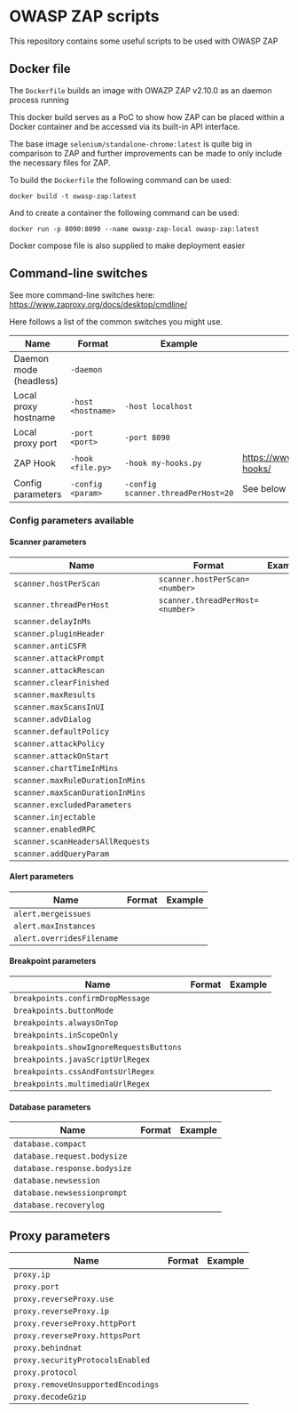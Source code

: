 # OWASP ZAP scripts

This repository contains some useful scripts to be used with OWASP ZAP

## Docker file

The `Dockerfile` builds an image with OWAZP ZAP v2.10.0 as an daemon process running

This docker build serves as a PoC to show how ZAP can be placed within a Docker container and be accessed via its
built-in API interface.

The base image `selenium/standalone-chrome:latest` is quite big in comparison to ZAP and further improvements can be
made to only include the necessary files for ZAP.

To build the `Dockerfile` the following command can be used:

```shell
docker build -t owasp-zap:latest
```

And to create a container the following command can be used:

```shell
docker run -p 8090:8090 --name owasp-zap-local owasp-zap:latest
```

Docker compose file is also supplied to make deployment easier

## Command-line switches

See more command-line switches here: https://www.zaproxy.org/docs/desktop/cmdline/

Here follows a list of the common switches you might use.

| Name                         |Format             | Example      | Link |
|  ---                         | ------            | -------      | ---- |
| Daemon mode (headless)       | `-daemon`         |              |      |
| Local proxy hostname         | `-host <hostname>`| `-host localhost` | | 
| Local proxy port             | `-port <port>`    | `-port 8090` |      |
| ZAP Hook                     | `-hook <file.py>` | `-hook my-hooks.py` | https://www.zaproxy.org/docs/docker/scan-hooks/
| Config parameters            | `-config <param>` | `-config scanner.threadPerHost=20` | See below

### Config parameters available
#### Scanner parameters

| Name                             |Format             | Example      | 
|  ---                             | ------            | -------      |
| `scanner.hostPerScan`            | `scanner.hostPerScan=<number>`   ||
| `scanner.threadPerHost`          | `scanner.threadPerHost=<number>` ||
| `scanner.delayInMs`              |||
| `scanner.pluginHeader`           |||
| `scanner.antiCSFR`               |||
| `scanner.attackPrompt`           |||
| `scanner.attackRescan`           |||
| `scanner.clearFinished`          |||
| `scanner.maxResults`             |||
| `scanner.maxScansInUI`           |||
| `scanner.advDialog`              |||
| `scanner.defaultPolicy`          |||
| `scanner.attackPolicy`           |||
| `scanner.attackOnStart`          |||
| `scanner.chartTimeInMins`        |||
| `scanner.maxRuleDurationInMins`  |||
| `scanner.maxScanDurationInMins`  |||
| `scanner.excludedParameters`     |||
| `scanner.injectable`             |||
| `scanner.enabledRPC`             |||
| `scanner.scanHeadersAllRequests` |||
| `scanner.addQueryParam`          |||

#### Alert parameters
| Name                      |Format             | Example      | 
|  ---                      | ------            | -------      |
| `alert.mergeissues`       |||
| `alert.maxInstances`      |||
| `alert.overridesFilename` |||

#### Breakpoint parameters
| Name                                        |Format             | Example      | 
|  ---                                        | ------            | -------      |
| `breakpoints.confirmDropMessage`            |||
| `breakpoints.buttonMode`                    |||
| `breakpoints.alwaysOnTop`                   |||
| `breakpoints.inScopeOnly`                   |||
| `breakpoints.showIgnoreRequestsButtons`     |||
| `breakpoints.javaScriptUrlRegex`            |||
| `breakpoints.cssAndFontsUrlRegex` |||
| `breakpoints.multimediaUrlRegex`  |||

#### Database parameters
| Name                  |Format             | Example      | 
|  ---                  | ----              | ------       |
| `database.compact`            |||
| `database.request.bodysize`   |||
| `database.response.bodysize`  |||
| `database.newsession`         |||
| `database.newsessionprompt`   |||
| `database.recoverylog`        |||

## Proxy parameters
| Name                  |Format             | Example      | 
|  ---                  | ----              | ------       |
| `proxy.ip`  |||
| `proxy.port` |||
| `proxy.reverseProxy.use` |||
| `proxy.reverseProxy.ip` |||
| `proxy.reverseProxy.httpPort` |||
| `proxy.reverseProxy.httpsPort` |||
| `proxy.behindnat` |||
| `proxy.securityProtocolsEnabled` |||
| `proxy.protocol` |||
| `proxy.removeUnsupportedEncodings` |||
| `proxy.decodeGzip` |||
